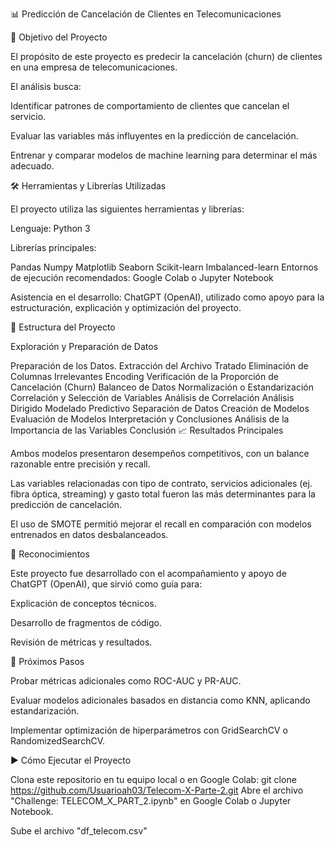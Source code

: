 📊 Predicción de Cancelación de Clientes en Telecomunicaciones

🎯 Objetivo del Proyecto

El propósito de este proyecto es predecir la cancelación (churn) de clientes en una empresa de telecomunicaciones.

El análisis busca:

Identificar patrones de comportamiento de clientes que cancelan el servicio.

Evaluar las variables más influyentes en la predicción de cancelación.

Entrenar y comparar modelos de machine learning para determinar el más adecuado.

🛠️ Herramientas y Librerías Utilizadas

El proyecto utiliza las siguientes herramientas y librerías:

Lenguaje: Python 3

Librerías principales:

Pandas
Numpy
Matplotlib
Seaborn
Scikit-learn
Imbalanced-learn
Entornos de ejecución recomendados: Google Colab o Jupyter Notebook

Asistencia en el desarrollo: ChatGPT (OpenAI), utilizado como apoyo para la estructuración, explicación y optimización del proyecto.

📂 Estructura del Proyecto

Exploración y Preparación de Datos

Preparación de los Datos.
Extracción del Archivo Tratado
Eliminación de Columnas Irrelevantes
Encoding
Verificación de la Proporción de Cancelación (Churn)
Balanceo de Datos
Normalización o Estandarización
Correlación y Selección de Variables
Análisis de Correlación
Análisis Dirigido
Modelado Predictivo
Separación de Datos
Creación de Modelos
Evaluación de Modelos
Interpretación y Conclusiones
Análisis de la Importancia de las Variables
Conclusión
📈 Resultados Principales

Ambos modelos presentaron desempeños competitivos, con un balance razonable entre precisión y recall.

Las variables relacionadas con tipo de contrato, servicios adicionales (ej. fibra óptica, streaming) y gasto total fueron las más determinantes para la predicción de cancelación.

El uso de SMOTE permitió mejorar el recall en comparación con modelos entrenados en datos desbalanceados.

🤝 Reconocimientos

Este proyecto fue desarrollado con el acompañamiento y apoyo de ChatGPT (OpenAI), que sirvió como guía para:

Explicación de conceptos técnicos.

Desarrollo de fragmentos de código.

Revisión de métricas y resultados.

🚀 Próximos Pasos

Probar métricas adicionales como ROC-AUC y PR-AUC.

Evaluar modelos adicionales basados en distancia como KNN, aplicando estandarización.

Implementar optimización de hiperparámetros con GridSearchCV o RandomizedSearchCV.

▶️ Cómo Ejecutar el Proyecto

Clona este repositorio en tu equipo local o en Google Colab:
git clone https://github.com/Usuarioah03/Telecom-X-Parte-2.git
Abre el archivo "Challenge: TELECOM_X_PART_2.ipynb" en Google Colab o Jupyter Notebook.

Sube el archivo "df_telecom.csv"
